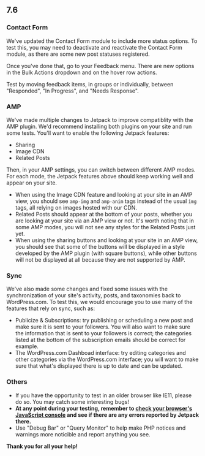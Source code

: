 ## 7.6

### Contact Form

We've updated the Contact Form module to include more status options. To test this, you may need to deactivate and reactivate the Contact Form module, as there are some new post statuses registered.

Once you've done that, go to your Feedback menu. There are new options in the Bulk Actions dropdown and on the hover row actions.

Test by moving feedback items, in groups or individually, between "Responded", "In Progress", and "Needs Response".

### AMP

We've made multiple changes to Jetpack to improve compatiblity with the AMP plugin. We'd recommend installing both plugins on your site and run some tests. You'll want to enable the following Jetpack features:

- Sharing
- Image CDN
- Related Posts

Then, in your AMP settings, you can switch between different AMP modes. For each mode, the Jetpack features above should keep working well and appear on your site. 

- When using the Image CDN feature and looking at your site in an AMP view, you should see `amp-img` and `amp-anim` tags instead of the usual `img` tags, all relying on images hosted with our CDN.
- Related Posts should appear at the bottom of your posts, whether you are looking at your site via an AMP view or not. It's worth noting that in some AMP modes, you will not see any styles for the Related Posts just yet.
- When using the sharing buttons and looking at your site in an AMP view, you should see that some of the buttons will be displayed in a style developed by the AMP plugin (with square buttons), while other buttons will not be displayed at all because they are not supported by AMP.

### Sync

We've also made some changes and fixed some issues with the synchronization of your site's activity, posts, and taxonomies back to WordPress.com. To test this, we would encourage you to use many of the features that rely on sync, such as:

- Publicize & Subscriptions: try publishing or scheduling a new post and make sure it is sent to your followers. You will also want to make sure the information that is sent to your followers is correct; the categories listed at the bottom of the subscription emails should be correct for example.
- The WordPress.com Dashboad interface: try editing categories and other categories via the WordPress.com interface; you will want to make sure that what's displayed there is up to date and can be updated.

### Others

- If you have the opportunity to test in an older browser like IE11, please do so. You may catch some interesting bugs!
- **At any point during your testing, remember to [check your browser's JavaScript console](https://codex.wordpress.org/Using_Your_Browser_to_Diagnose_JavaScript_Errors#Step_3:_Diagnosis) and see if there are any errors reported by Jetpack there.**
- Use "Debug Bar" or "Query Monitor" to help make PHP notices and warnings more noticible and report anything you see.

**Thank you for all your help!**
